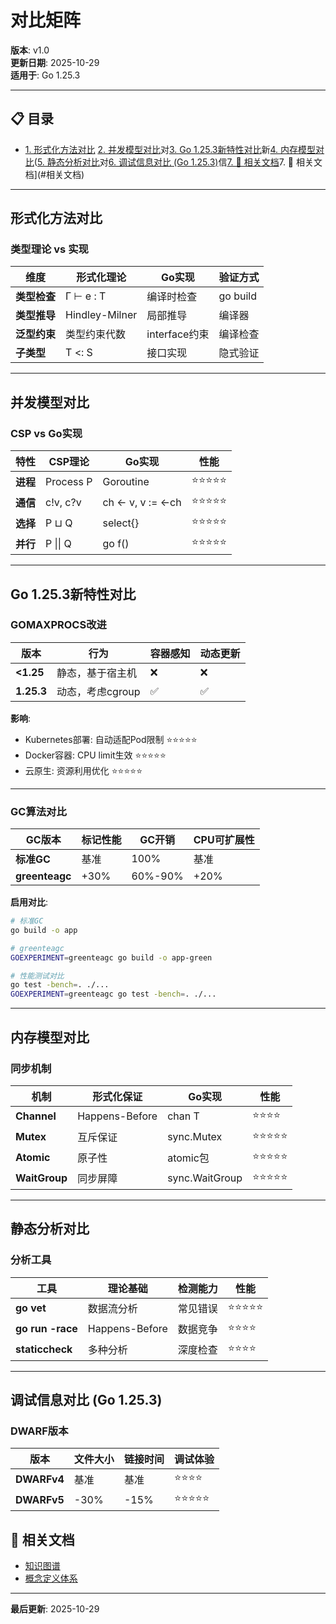 ﻿# 对比矩阵

**版本**: v1.0  
**更新日期**: 2025-10-29  
**适用于**: Go 1.25.3

---

## 📋 目录

- [1. 形式化方法对比](#1.-形式化方法对比)[2. 并发模型对比](#2.-并发模型对比)对[3. Go 1.25.3新特性对比](#3.-go-1.25.3新特性对比)新[4. 内存模型对比](#4.-内存模型对比)([5. 静态分析对比](#5.-静态分析对比)对[6. 调试信息对比 (Go 1.25.3)](#6.-调试信息对比-go-1.25.3)信[7. 🔗 相关文档](#7.-相关文档)7. 🔗 相关文档](#相关文档)

---

## 形式化方法对比

### 类型理论 vs 实现

| 维度 | 形式化理论 | Go实现 | 验证方式 |
|------|-----------|--------|---------|
| **类型检查** | Γ ⊢ e : T | 编译时检查 | go build |
| **类型推导** | Hindley-Milner | 局部推导 | 编译器 |
| **泛型约束** | 类型约束代数 | interface约束 | 编译检查 |
| **子类型** | T <: S | 接口实现 | 隐式验证 |

---

## 并发模型对比

### CSP vs Go实现

| 特性 | CSP理论 | Go实现 | 性能 |
|------|---------|--------|------|
| **进程** | Process P | Goroutine | ⭐⭐⭐⭐⭐ |
| **通信** | c!v, c?v | ch <- v, v := <-ch | ⭐⭐⭐⭐⭐ |
| **选择** | P ⊔ Q | select{} | ⭐⭐⭐⭐⭐ |
| **并行** | P \|\| Q | go f() | ⭐⭐⭐⭐⭐ |

---

## Go 1.25.3新特性对比

### GOMAXPROCS改进

| 版本 | 行为 | 容器感知 | 动态更新 |
|------|------|---------|---------|
| **<1.25** | 静态，基于宿主机 | ❌ | ❌ |
| **1.25.3** | 动态，考虑cgroup | ✅ | ✅ |

**影响**:

- Kubernetes部署: 自动适配Pod限制 ⭐⭐⭐⭐⭐
- Docker容器: CPU limit生效 ⭐⭐⭐⭐⭐
- 云原生: 资源利用优化 ⭐⭐⭐⭐⭐

---

### GC算法对比

| GC版本 | 标记性能 | GC开销 | CPU可扩展性 |
|--------|---------|--------|------------|
| **标准GC** | 基准 | 100% | 基准 |
| **greenteagc** | +30% | 60%-90% | +20% |

**启用对比**:

```bash
# 标准GC
go build -o app

# greenteagc
GOEXPERIMENT=greenteagc go build -o app-green

# 性能测试对比
go test -bench=. ./...
GOEXPERIMENT=greenteagc go test -bench=. ./...
```

---

## 内存模型对比

### 同步机制

| 机制 | 形式化保证 | Go实现 | 性能 |
|------|-----------|--------|------|
| **Channel** | Happens-Before | chan T | ⭐⭐⭐⭐ |
| **Mutex** | 互斥保证 | sync.Mutex | ⭐⭐⭐⭐⭐ |
| **Atomic** | 原子性 | atomic包 | ⭐⭐⭐⭐⭐ |
| **WaitGroup** | 同步屏障 | sync.WaitGroup | ⭐⭐⭐⭐⭐ |

---

## 静态分析对比

### 分析工具

| 工具 | 理论基础 | 检测能力 | 性能 |
|------|---------|---------|------|
| **go vet** | 数据流分析 | 常见错误 | ⭐⭐⭐⭐⭐ |
| **go run -race** | Happens-Before | 数据竞争 | ⭐⭐⭐⭐ |
| **staticcheck** | 多种分析 | 深度检查 | ⭐⭐⭐⭐ |

---

## 调试信息对比 (Go 1.25.3)

### DWARF版本

| 版本 | 文件大小 | 链接时间 | 调试体验 |
|------|---------|---------|---------|
| **DWARFv4** | 基准 | 基准 | ⭐⭐⭐⭐ |
| **DWARFv5** | -30% | -15% | ⭐⭐⭐⭐⭐ |

## 🔗 相关文档

- [知识图谱](./00-知识图谱.md)
- [概念定义体系](./00-概念定义体系.md)

---

**最后更新**: 2025-10-29
